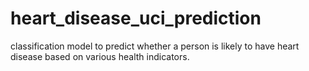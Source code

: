 # heart_disease_uci_prediction
classification model to predict whether a person is likely to have heart disease based on various health indicators.
